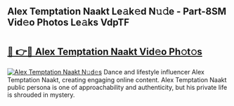 ## Alex Temptation Naakt Le𝚊k𝚎d N𝚞𝚍e - Part-8SM Vid𝚎o Photos Le𝚊ks VdpTF

# <h2><a href="http://fb84d3.evod.top/?m=Alex+Temptation+Naakt">🔗 👉🔴 Alex Temptation Naakt Vid𝚎o Ph𝚘t𝚘s</a></h2>

[![Alex Temptation Naakt N𝚞d𝚎s](https://i.imgur.com/8V9OHl7.gif)](http://fb84d3.evod.top/?m=Alex+Temptation+Naakt)
Dance and lifestyle influencer Alex Temptation Naakt, creating engaging online content. Alex Temptation Naakt public persona is one of approachability and authenticity, but his private life is shrouded in mystery. 
